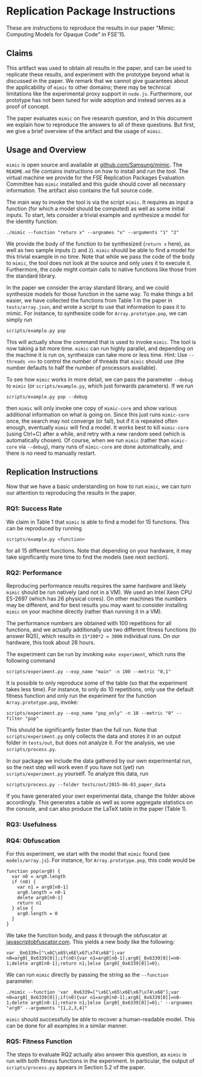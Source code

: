 # Replication Package Instructions

These are instructions to reproduce the results in our paper "Mimic: Computing Models for Opaque Code" in FSE'15.

## Claims

This artifact was used to obtain all results in the paper, and can be used to replicate these results, and experiment with the prototype beyond what is discussed in the paper.  We remark that we cannot give guarantees about the applicability of `mimic` to other domains;  there may be technical limitations like the experimental proxy support in `node.js`.  Furthermore, our prototype has not been tuned for wide adoption and instead serves as a proof of concept.

The paper evaluates `mimic` on five research question, and in this document we explain how to reproduce the answers to all of these questions.  But first, we give a brief overview of the artifact and the usage of `mimic`.

## Usage and Overview

`mimic` is open source and available at [github.com/Samsung/mimic](https://github.com/Samsung/mimic).  The `README.md` file contains instructions on how to install and run the tool.  The virtual machine we provide for the FSE Replication Packages Evaluation Committee has `mimic` installed and this guide should cover all necessary information.  The artifact also contains the full source code.

The main way to invoke the tool is via the script `mimic`.  It requires as input a function (for which a model should be computed) as well as some initial inputs.  To start, lets consider a trivial example and synthesize a model for the identity function:

    ./mimic --function "return x" --argnames "x" --arguments "1" "2"

We provide the body of the function to be synthesized (`return x` here), as well as two sample inputs (`1` and `2`).  `mimic` should be able to find a model for this trivial example in no time.  Note that while we pass the code of the body to `mimic`, the tool does not look at the source and only uses it to execute it.  Furthermore, the code might contain calls to native functions like those from the standard library.

In the paper we consider the array standard library, and we could synthesize models for those function in the same way.  To make things a bit easier, we have collected the functions from Table 1 in the paper in `tests/array.json`, and wrote a script to use that information to pass it to mimic.  For instance, to synthesize code for `Array.prototype.pop`, we can simply run

    scripts/example.py pop

This will actually show the command that is used to invoke `mimic`.  The tool is now taking a bit more time.  `mimic` can run highly parallel, and depending on the machine it is run on, synthesize can take more or less time.  Hint: Use `--threads <n>` to control the number of threads that `mimic` should use (the number defaults to half the number of processors available).

To see how `mimic` works in more detail, we can pass the parameter `--debug` to `mimic` (or `scripts/example.py`, which just forwards parameters).  If we run

    scripts/example.py pop --debug

then `mimic` will only invoke one copy of `mimic-core` and show various additional information on what is going on.  Since this just runs `mimic-core` once, the search may not converge (or fail), but if it is repeated often enough, eventually `mimic` will find a model.  It works best to kill `mimic-core` (using Ctrl+C) after a while, and retry with a new random seed (which is automatically chosen).  Of course, when we run `mimic` (rather than `mimic-core` via `--debug`), many runs of `mimic-core` are done automatically, and there is no need to manually restart.

## Replication Instructions

Now that we have a basic understanding on how to run `mimic`, we can turn our attention to reproducing the results in the paper.

### RQ1: Success Rate

We claim in Table 1 that `mimic` is able to find a model for 15 functions.  This can be reproduced by running

    scripts/example.py <function>

for all 15 different functions.  Note that depending on your hardware, it may take significantly more time to find the models (see next section).

### RQ2: Performance

Reproducing performance results requires the same hardware and likely `mimic` should be run natively (and not in a VM).  We used an Intel Xeon CPU E5-2697 (which has 26 physical cores).  On other machines the numbers may be different, and for best results you may want to consider installing `mimic` on your machine directly (rather than running it in a VM).

The performance numbers are obtained with 100 repetitions for all functions, and we actually additionally use two different fitness functions (to answer RQ5), which results in `15*100*2 = 3000` individual runs.  On our hardware, this took about 28 hours.

The experiment can be run by invoking `make experiment`, which runs the following command

    scripts/experiment.py --exp_name "main" -n 100 --metric "0,1"

It is possible to only reproduce some of the table (so that the experiment takes less time).  For instance, to only do 10 repetitions, only use the default fitness function and only run the experiment for the function `Array.prototype.pop`, invoke:

    scripts/experiment.py --exp_name "pop_only" -n 10 --metric "0" --filter "pop"

This should be significantly faster than the full run.  Note that `scripts/experiment.py` only collects the data and stores it in an output folder in `tests/out`, but does not analyze it.  For the analysis, we use `scripts/process.py`.

In our package we include the data gathered by our own experimental run, so the next step will work even if you have not (yet) run `scripts/experiment.py` yourself.  To analyze this data, run

    scripts/process.py --folder tests/out/2015-06-03_paper_data

If you have generated your own experimental data, change the folder above accordingly.  This generates a table as well as some aggregate statistics on the console, and can also produce the LaTeX table in the paper (Table 1).

### RQ3: Usefulness



### RQ4: Obfuscation

For this experiment, we start with the model that `mimic` found (see `models/array.js`).  For instance, for `Array.prototype.pop`, this code would be

    function pop(arg0) {
      var n0 = arg0.length
      if (n0) {
        var n1 = arg0[n0-1]
        arg0.length = n0-1
        delete arg0[n0-1]
        return n1
      } else {
        arg0.length = 0
      }
    }

We take the function body, and pass it through the obfuscator at [javascriptobfuscator.com](http://www.javascriptobfuscator.com/Javascript-Obfuscator.aspx).  This yields a new body like the following:

    var _0x6339=["\x6C\x65\x6E\x67\x74\x68"];var n0=arg0[_0x6339[0]];if(n0){var n1=arg0[n0-1];arg0[_0x6339[0]]=n0-1;delete arg0[n0-1];return n1;}else {arg0[_0x6339[0]]=0};

We can run `mimic` directly by passing the string as the `--function` parameter:

    ./mimic --function 'var _0x6339=["\x6C\x65\x6E\x67\x74\x68"];var n0=arg0[_0x6339[0]];if(n0){var n1=arg0[n0-1];arg0[_0x6339[0]]=n0-1;delete arg0[n0-1];return n1;}else {arg0[_0x6339[0]]=0};' --argnames "arg0" --arguments "[1,2,3,4]"

`mimic` should successfully be able to recover a human-readable model.  This can be done for all examples in a similar manner.

### RQ5: Fitness Function

The steps to evaluate RQ2 actually also answer this question, as `mimic` is run with both fitness functions in the experiment.  In particular, the output of `scripts/process.py` appears in Section 5.2 of the paper.
